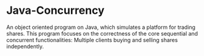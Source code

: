 # Java-Concurrency
An object oriented program on Java, which simulates a platform for trading shares.
This program focuses on the correctness of the core sequential and concurrent functionalities:
Multiple clients buying and selling shares independently.

